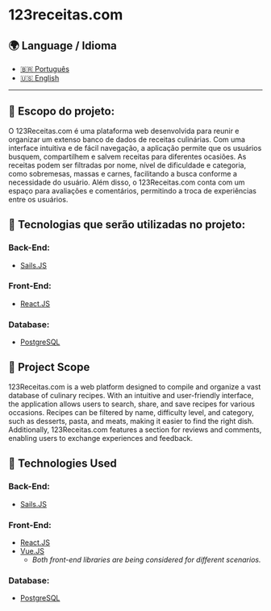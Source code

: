 # 123receitas.com

## 🌍 Language / Idioma  
- [🇧🇷 Português](#-escopo-do-projeto)  
- [🇺🇸 English](#-project-scope)

---

## 📌 Escopo do projeto:
  O 123Receitas.com é uma plataforma web desenvolvida para reunir e organizar um extenso banco de dados de receitas culinárias. Com uma interface intuitiva e de fácil navegação, a aplicação permite que os usuários busquem, compartilhem e salvem receitas para diferentes ocasiões. As receitas podem ser filtradas por nome, nível de dificuldade e categoria, como sobremesas, massas e carnes, facilitando a busca conforme a necessidade do usuário. Além disso, o 123Receitas.com conta com um espaço para avaliações e comentários, permitindo a troca de experiências entre os usuários.

## 🚀 Tecnologias que serão utilizadas no projeto:

  ### **Back-End:**  
  - [Sails.JS](https://sailsjs.com/)  
  
  ### **Front-End:**  
  - [React.JS](https://react.dev/learn)  
  
  ### **Database:**  
  - [PostgreSQL](https://www.postgresql.org/) 

## 📌 Project Scope  
123Receitas.com is a web platform designed to compile and organize a vast database of culinary recipes. With an intuitive and user-friendly interface, the application allows users to search, share, and save recipes for various occasions. Recipes can be filtered by name, difficulty level, and category, such as desserts, pasta, and meats, making it easier to find the right dish. Additionally, 123Receitas.com features a section for reviews and comments, enabling users to exchange experiences and feedback.

## 🚀 Technologies Used  

### **Back-End:**  
- [Sails.JS](https://sailsjs.com/)  

### **Front-End:**  
- [React.JS](https://react.dev/learn)  
- [Vue.JS](https://vuejs.org/)  
  - *Both front-end libraries are being considered for different scenarios.*  

### **Database:**  
- [PostgreSQL](https://www.postgresql.org/) 
